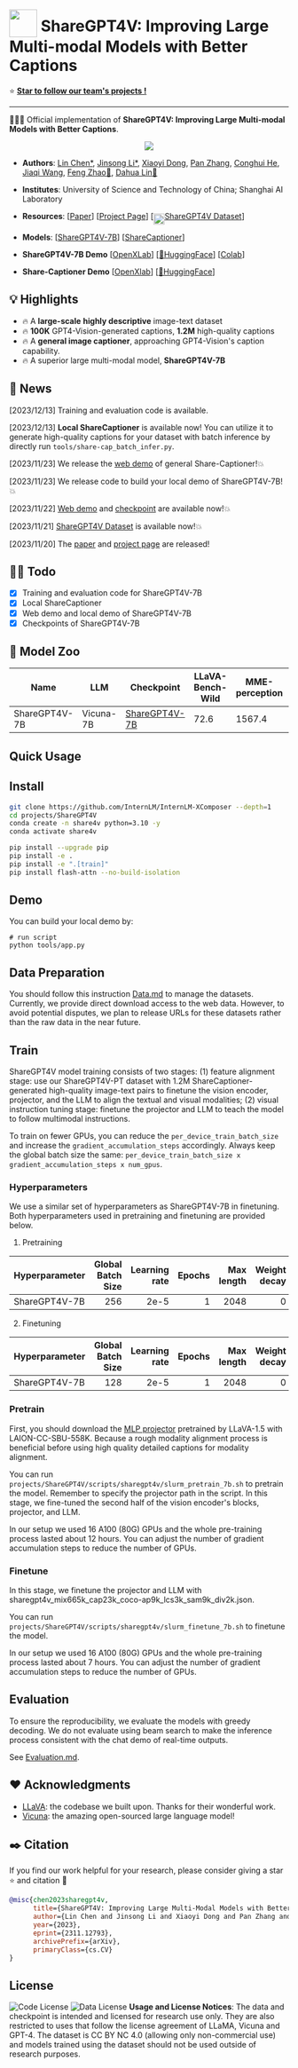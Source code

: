 # <img src="https://raw.githubusercontent.com/ShareGPT4V/ShareGPT4V-Resources/master/images/logo_tight.png" style="vertical-align: -10px;" :height="50px" width="50px"> ShareGPT4V: Improving Large Multi-modal Models with Better Captions

⭐️ [**Star to follow our team's projects !**](https://github.com/InternLM/InternLM-XComposer)

---

🚀🚀🚀 Official implementation of **ShareGPT4V: Improving Large Multi-modal Models with Better Captions**.
<p align="center">
  <img src="https://raw.githubusercontent.com/ShareGPT4V/ShareGPT4V-Resources/master/images/teaser.png">
</p>

- **Authors**: [Lin Chen*](https://lin-chen.site), [Jinsong Li*](https://li-jinsong.github.io/), [Xiaoyi Dong](https://scholar.google.com/citations?user=FscToE0AAAAJ&hl=en), [Pan Zhang](https://panzhang0212.github.io/), [Conghui He](https://conghui.github.io/), [Jiaqi Wang](https://myownskyw7.github.io/), [Feng Zhao📧](https://scholar.google.com/citations?hl=en&user=r6CvuOUAAAAJ), [Dahua Lin📧](http://dahua.site/)

- **Institutes**: University of Science and Technology of China; Shanghai AI Laboratory
- **Resources**: [[Paper](https://arxiv.org/pdf/2311.12793.pdf)] [[Project Page](https://ShareGPT4V.github.io/)] [[<img src="https://raw.githubusercontent.com/ShareGPT4V/ShareGPT4V-Resources/master/images/logo_tight.png" style="vertical-align: -10px;" :height="20px" width="20px">ShareGPT4V Dataset](https://huggingface.co/datasets/Lin-Chen/ShareGPT4V)] 
- **Models**: [[ShareGPT4V-7B](https://huggingface.co/Lin-Chen/ShareGPT4V-7B)] [[ShareCaptioner](https://huggingface.co/Lin-Chen/ShareCaptioner)]
- **ShareGPT4V-7B Demo** [[OpenXLab](https://openxlab.org.cn/apps/detail/xiaoachenyo/ShareGPT4V-7B)] [[🤗HuggingFace](https://huggingface.co/spaces/Lin-Chen/ShareGPT4V-7B)] [[Colab](https://github.com/camenduru/ShareGPT4V-colab)]
- **Share-Captioner Demo** [[OpenXlab](https://openxlab.org.cn/apps/detail/xiaoachenyo/Share-Captioner)] [[🤗HuggingFace](https://huggingface.co/spaces/Lin-Chen/Share-Captioner)]

## 💡 Highlights
- 🔥 A **large-scale** **highly descriptive** image-text dataset
- 🔥 **100K** GPT4-Vision-generated captions, **1.2M** high-quality captions
- 🔥 A **general image captioner**, approaching GPT4-Vision's caption capability.
- 🔥 A superior large multi-modal model, **ShareGPT4V-7B**

## 📜 News
[2023/12/13] Training and evaluation code is available.

[2023/12/13] **Local ShareCaptioner** is available now! You can utilize it to generate high-quality captions for your dataset with batch inference by directly run `tools/share-cap_batch_infer.py`.

[2023/11/23] We release the [web demo](https://huggingface.co/spaces/Lin-Chen/Share-Captioner) of general Share-Captioner!💥

[2023/11/23] We release code to build your local demo of ShareGPT4V-7B!💥

[2023/11/22] [Web demo](https://huggingface.co/spaces/Lin-Chen/ShareGPT4V-7B) and [checkpoint](https://huggingface.co/Lin-Chen/ShareGPT4V-7B) are available now!💥

[2023/11/21] [ShareGPT4V Dataset](https://huggingface.co/datasets/Lin-Chen/ShareGPT4V) is available now!💥

[2023/11/20] The [paper]([ShareGPT4V.pdf](https://arxiv.org/pdf/2311.12793.pdf)) and [project page](https://ShareGPT4V.github.io/) are released!

## 👨‍💻 Todo
- [x] Training and evaluation code for ShareGPT4V-7B
- [x] Local ShareCaptioner
- [x] Web demo and local demo of ShareGPT4V-7B
- [x] Checkpoints of ShareGPT4V-7B

## 🤖 Model Zoo

| Name | LLM | Checkpoint | LLaVA-Bench-Wild | MME-perception | MME-cognition | MMBench | MMBench-CN | SEED-image | MM-Vet | QBench | SQA-image | VQA-v2 | VizWiz | GQA |
|---|---|---|---|---|---|---|---|---|---|---|---|---|---|---|
| ShareGPT4V-7B | Vicuna-7B | [ShareGPT4V-7B](https://huggingface.co/Lin-Chen/ShareGPT4V-7B) | 72.6 | 1567.4 | 376.4 | 68.8 | 62.2 | 69.7 | 37.6 | 63.4 | 68.4 | 80.6 | 57.2 | 63.3 |

## Quick Usage


## Install

```bash
git clone https://github.com/InternLM/InternLM-XComposer --depth=1
cd projects/ShareGPT4V
conda create -n share4v python=3.10 -y
conda activate share4v

pip install --upgrade pip
pip install -e .
pip install -e ".[train]"
pip install flash-attn --no-build-isolation
```

## Demo
You can build your local demo by:
```
# run script
python tools/app.py
```

## Data Preparation

You should follow this instruction [Data.md](https://github.com/InternLM/InternLM-XComposer/blob/main/projects/ShareGPT4V/docs/Data.md) to manage the datasets. Currently, we provide direct download access to the web data. However, to avoid potential disputes, we plan to release URLs for these datasets rather than the raw data in the near future.

## Train

ShareGPT4V model training consists of two stages: (1) feature alignment stage: use our ShareGPT4V-PT dataset with 1.2M ShareCaptioner-generated high-quality image-text pairs to finetune the vision encoder, projector, and the LLM to align the textual and visual modalities; (2) visual instruction tuning stage: finetune the projector and LLM to teach the model to follow multimodal instructions.

To train on fewer GPUs, you can reduce the `per_device_train_batch_size` and increase the `gradient_accumulation_steps` accordingly. Always keep the global batch size the same: `per_device_train_batch_size x gradient_accumulation_steps x num_gpus`.

### Hyperparameters
We use a similar set of hyperparameters as ShareGPT4V-7B in finetuning.  Both hyperparameters used in pretraining and finetuning are provided below.

1. Pretraining

| Hyperparameter | Global Batch Size | Learning rate | Epochs | Max length | Weight decay |
| --- | ---: | ---: | ---: | ---: | ---: |
| ShareGPT4V-7B | 256 | 2e-5 | 1 | 2048 | 0 |

2. Finetuning

| Hyperparameter | Global Batch Size | Learning rate | Epochs | Max length | Weight decay |
| --- | ---: | ---: | ---: | ---: | ---: |
| ShareGPT4V-7B | 128 | 2e-5 | 1 | 2048 | 0 |

### Pretrain

First, you should download the [MLP projector](https://huggingface.co/liuhaotian/llava-v1.5-mlp2x-336px-pretrain-vicuna-7b-v1.5/tree/main) pretrained by LLaVA-1.5 with LAION-CC-SBU-558K. Because a rough modality alignment process is beneficial before using high quality detailed captions for modality alignment.

You can run `projects/ShareGPT4V/scripts/sharegpt4v/slurm_pretrain_7b.sh` to pretrain the model. Remember to specify the projector path in the script. In this stage, we fine-tuned the second half of the vision encoder's blocks, projector, and LLM.

In our setup we used 16 A100 (80G) GPUs and the whole pre-training process lasted about 12 hours. You can adjust the number of gradient accumulation steps to reduce the number of GPUs.

### Finetune

In this stage, we finetune the projector and LLM with sharegpt4v_mix665k_cap23k_coco-ap9k_lcs3k_sam9k_div2k.json. 

You can run `projects/ShareGPT4V/scripts/sharegpt4v/slurm_finetune_7b.sh` to finetune the model.

In our setup we used 16 A100 (80G) GPUs and the whole pre-training process lasted about 7 hours. You can adjust the number of gradient accumulation steps to reduce the number of GPUs.

## Evaluation

To ensure the reproducibility, we evaluate the models with greedy decoding. We do not evaluate using beam search to make the inference process consistent with the chat demo of real-time outputs.

See [Evaluation.md](https://github.com/InternLM/InternLM-XComposer/blob/main/projects/ShareGPT4V/docs/Evaluation.md).

## ❤️ Acknowledgments
- [LLaVA](https://github.com/haotian-liu/LLaVA): the codebase we built upon. Thanks for their wonderful work.
- [Vicuna](https://github.com/lm-sys/FastChat): the amazing open-sourced large language model!

## ✒️ Citation
If you find our work helpful for your research, please consider giving a star ⭐ and citation 📝
```bibtex
@misc{chen2023sharegpt4v,
      title={ShareGPT4V: Improving Large Multi-Modal Models with Better Captions}, 
      author={Lin Chen and Jinsong Li and Xiaoyi Dong and Pan Zhang and Conghui He and Jiaqi Wang and Feng Zhao and Dahua Lin},
      year={2023},
      eprint={2311.12793},
      archivePrefix={arXiv},
      primaryClass={cs.CV}
}
```

## License
![Code License](https://img.shields.io/badge/Code%20License-Apache_2.0-green.svg) ![Data License](https://img.shields.io/badge/Data%20License-CC%20By%20NC%204.0-red.svg) **Usage and License Notices**: The data and checkpoint is intended and licensed for research use only. They are also restricted to uses that follow the license agreement of LLaMA, Vicuna and GPT-4. The dataset is CC BY NC 4.0 (allowing only non-commercial use) and models trained using the dataset should not be used outside of research purposes.

